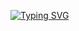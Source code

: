 [![Typing SVG](https://readme-typing-svg.herokuapp.com?color=%1A9C39FF&lines=Instead+of+waiting+-+do)](https://git.io/typing-svg)

